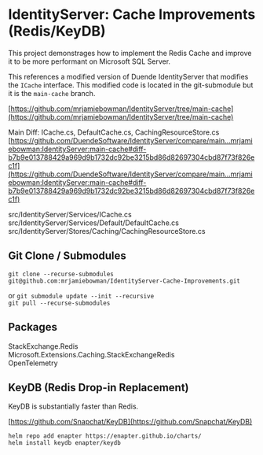 ﻿# IdentityServer: Cache Improvements (Redis/KeyDB)
This project demonstrages how to implement the Redis Cache and improve it to be more performant on Microsoft SQL Server.   

This references a modified version of Duende IdentityServer that modifies the `ICache` interface. This modified code is located in the git-submodule but it is the `main-cache` branch.   

[https://github.com/mrjamiebowman/IdentityServer/tree/main-cache](https://github.com/mrjamiebowman/IdentityServer/tree/main-cache)   

Main Diff: ICache.cs, DefaultCache.cs, CachingResourceStore.cs
[https://github.com/DuendeSoftware/IdentityServer/compare/main...mrjamiebowman:IdentityServer:main-cache#diff-b7b9e013788429a969d9b1732dc92be3215bd86d82697304cbd87f73f826ec1f](https://github.com/DuendeSoftware/IdentityServer/compare/main...mrjamiebowman:IdentityServer:main-cache#diff-b7b9e013788429a969d9b1732dc92be3215bd86d82697304cbd87f73f826ec1f)   

src/IdentityServer/Services/ICache.cs   
src/IdentityServer/Services/Default/DefaultCache.cs   
src/IdentityServer/Stores/Caching/CachingResourceStore.cs   

## Git Clone / Submodules
`git clone --recurse-submodules git@github.com:mrjamiebowman/IdentityServer-Cache-Improvements.git` 

or
`git submodule update --init --recursive`   
`git pull --recurse-submodules`   


## Packages
StackExchange.Redis   
Microsoft.Extensions.Caching.StackExchangeRedis   
OpenTelemetry   

## KeyDB (Redis Drop-in Replacement)
KeyDB is substantially faster than Redis.   

[https://github.com/Snapchat/KeyDB](https://github.com/Snapchat/KeyDB)   

```console
helm repo add enapter https://enapter.github.io/charts/
helm install keydb enapter/keydb
```
